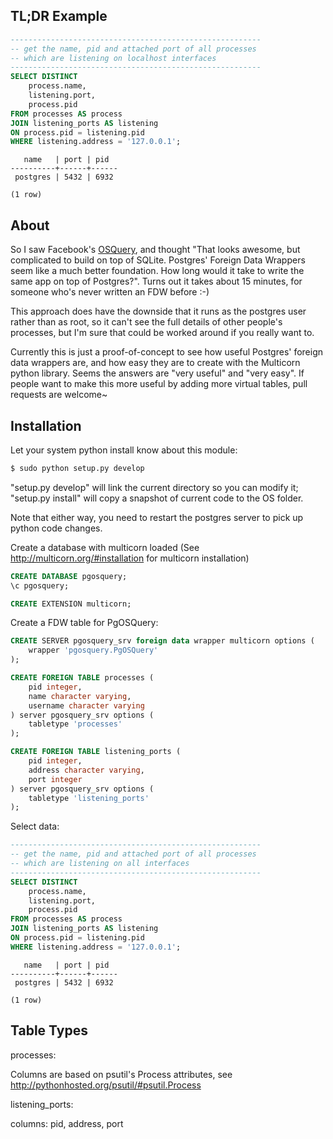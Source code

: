 TL;DR Example
-------------

```sql
--------------------------------------------------------
-- get the name, pid and attached port of all processes
-- which are listening on localhost interfaces
--------------------------------------------------------
SELECT DISTINCT
    process.name,
    listening.port,
    process.pid
FROM processes AS process
JOIN listening_ports AS listening
ON process.pid = listening.pid
WHERE listening.address = '127.0.0.1';
```

```psql
   name   | port | pid
----------+------+------
 postgres | 5432 | 6932

(1 row)
```


About
-----

So I saw Facebook's [OSQuery][1], and thought "That looks awesome, but
complicated to build on top of SQLite. Postgres' Foreign Data Wrappers seem
like a much better foundation. How long would it take to write the same app
on top of Postgres?". Turns out it takes about 15 minutes, for someone who's
never written an FDW before :-)

This approach does have the downside that it runs as the postgres user rather
than as root, so it can't see the full details of other people's processes,
but I'm sure that could be worked around if you really want to.

Currently this is just a proof-of-concept to see how useful Postgres' foreign
data wrappers are, and how easy they are to create with the Multicorn python
library. Seems the answers are "very useful" and "very easy". If people want
to make this more useful by adding more virtual tables, pull requests are
welcome~

[1]: https://github.com/facebook/osquery


Installation
------------

Let your system python install know about this module:
```bash
$ sudo python setup.py develop
```
"setup.py develop" will link the current directory so you can modify it; "setup.py install" will copy a snapshot of current code to the OS folder.

Note that either way, you need to restart the postgres server to pick up python code changes.


Create a database with multicorn loaded (See http://multicorn.org/#installation for multicorn installation)
```sql
CREATE DATABASE pgosquery;
\c pgosquery;

CREATE EXTENSION multicorn;
```

Create a FDW table for PgOSQuery:
```sql
CREATE SERVER pgosquery_srv foreign data wrapper multicorn options (
    wrapper 'pgosquery.PgOSQuery'
);

CREATE FOREIGN TABLE processes (
    pid integer,
    name character varying,
	username character varying
) server pgosquery_srv options (
    tabletype 'processes'
);

CREATE FOREIGN TABLE listening_ports (
    pid integer,
    address character varying,
	port integer
) server pgosquery_srv options (
    tabletype 'listening_ports'
);
```

Select data:
```sql
--------------------------------------------------------
-- get the name, pid and attached port of all processes
-- which are listening on all interfaces
--------------------------------------------------------
SELECT DISTINCT
    process.name,
    listening.port,
    process.pid
FROM processes AS process
JOIN listening_ports AS listening
ON process.pid = listening.pid
WHERE listening.address = '127.0.0.1';
```

```psql
   name   | port | pid
----------+------+------
 postgres | 5432 | 6932

(1 row)
```


Table Types
-----------

processes:

Columns are based on psutil's Process attributes, see http://pythonhosted.org/psutil/#psutil.Process


listening_ports:

columns: pid, address, port
